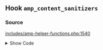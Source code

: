 ## Hook `amp_content_sanitizers`

### Source

[includes/amp-helper-functions.php:1540](https://github.com/ampproject/amp-wp/blob/develop/includes/amp-helper-functions.php#L1540)

<details>
<summary>Show Code</summary>

```php
$sanitizers = apply_filters( 'amp_content_sanitizers', $sanitizers, $post );
```

</details>
